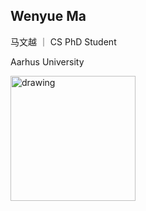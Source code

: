 ## Wenyue Ma
马文越 ｜ CS PhD Student

Aarhus University

<!-- ![Drag Racing](pic/slef.jpg) -->
<img align="upper right" src="pic/slef.jpg" alt="drawing" width="200"/>